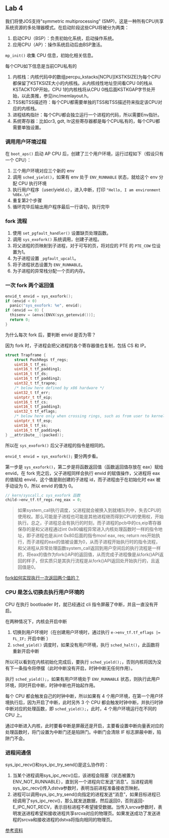 ## Lab 4
我们将使JOS支持"symmetric multiprocessing" (SMP)，这是一种所有CPU共享系统资源的多处理器模式。在启动阶段这些CPU将被分为两类：
1. 启动CPU（BSP）：负责初始化系统，启动操作系统。
2. 应用CPU（AP）：操作系统启动后由BSP激活。

`mp_init()` 收集 CPU 信息，初始化相关信息。

每个CPU如下信息是当前CPU私有的
1. 内核栈：内核代码中的数组percpu_kstacks[NCPU][KSTKSIZE]为每个CPU都保留了KSTKSIZE大小的内核栈。从内核线性地址空间看CPU 0的栈从KSTACKTOP开始，CPU 1的内核栈将从CPU 0栈后面KSTKGAP字节处开始，以此类推，参见inc/memlayout.h。
2. TSS和TSS描述符：每个CPU都需要单独的TSS和TSS描述符来指定该CPU对应的内核栈。
3. 进程结构指针：每个CPU都会独立运行一个进程的代码，所以需要Env指针。
4. 系统寄存器：比如cr3, gdt, ltr这些寄存器都是每个CPU私有的，每个CPU都需要单独设置。
### 调用用户环境过程
在 `boot_aps()` 启动 AP CPU 后，创建了三个用户环境，运行过程如下（假设只有一个 CPU）：
1. 三个用户环境对应三个新的 env
2. 调用 `sched_yield()`，如果有 env 处于 `ENV_RUNNABLE` 状态，就给这个 env 分配 CPU 执行环境
3. 执行用户程序（user/yield.c），进入中断，打印 `"Hello, I am environment %08x.\n"`
4. 重复第2个步骤
5. 循环完毕后输出用户程序最后一行语句，执行完毕

### fork 流程
1. 使用 `set_pgfault_handler()` 设置缺页处理函数。
2. 调用 `sys_exofork()` 系统调用，创建子进程。
3. 将父进程的页映射到子进程，对于可写的页，将对应的 PTE 的 `PTE_COW` 位设置为1。
4. 为子进程设置 `_pgfault_upcall`。
5. 将子进程状态设置为 `ENV_RUNNABLE`。
6. 为子进程的异常栈分配一个页的内存。

### 一次 fork 两个返回值
```c
envid_t envid = sys_exofork();
if (envid < 0)
  panic("sys_exofork: %e", envid);
if (envid == 0) {
  thisenv = &envs[ENVX(sys_getenvid())];
  return 0;
}
```
为什么每次 fork 后，要判断 envid 是否为零？

因为 fork 时，子进程会把父进程的各个寄存器值也复制，包括 CS 和 IP。
```c
struct Trapframe {
	struct PushRegs tf_regs;
	uint16_t tf_es;
	uint16_t tf_padding1;
	uint16_t tf_ds;
	uint16_t tf_padding2;
	uint32_t tf_trapno;
	/* below here defined by x86 hardware */
	uint32_t tf_err;
	uintptr_t tf_eip;
	uint16_t tf_cs;
	uint16_t tf_padding3;
	uint32_t tf_eflags;
	/* below here only when crossing rings, such as from user to kernel */
	uintptr_t tf_esp;
	uint16_t tf_ss;
	uint16_t tf_padding4;
} __attribute__((packed));
```
所以在 `sys_exofork()` 后父子进程的指令是相同的。

`envid_t envid = sys_exofork();` 要分两步看。

第一步是 `sys_exofork()`，第二步是将函数返回值（函数返回值存放在 eax）赋给 envid，在 fork 完之后，父子进程同样会执行 envid 的赋值操作，父进程将 eax 的值赋给 envid，这个值是刚创建的子进程 id，而子进程由于在初始化时 eax 被手动设为 0，所以 envid 的值为 0。
```c
// kern/syscall.c sys_exofork 函数
child->env_tf.tf_regs.reg_eax = 0;
```

>如果system_call执行调度，父进程就会被换入到就绪队列中，失去CPU的使用权。那么可能是子进程也可能是其他进程继而得到CPU的使用权，开始执行。总之，子进程总会有执行的时刻，而子进程的pcb中的cs,eip寄存器保存的是和父进程通过int 0x80编程异常进入内核处理函数时一样的指令地址，即子进程也是从int 0x80后面的指令movl eax, res; return res开始执行，而子进程的eax的值被设置为0，从而子进程开始执行时的指令流程，和父进程从异常处理函数system_call返回到用户空间后的执行流程是一样的，将eax的值作为fork()API的返回值，从而完成子进程像是从fork()API返回的样子，但实质只是其执行流程是从fork()API返回处开始执行的，且返回值是0。

[fork如何实现执行一次返回两个值的？](https://www.zhihu.com/question/24173190/answer/244790670)

### CPU 是怎么切换去执行用户环境的
CPU 在执行 bootloader 时，就已经通过 cli 指令屏蔽了中断，并且一直没有开启。

在两种情况下，内核会开启中断
1. 切换到用户环境时（在创建用户环境时，通过执行 `e->env_tf.tf_eflags |= FL_IF;` 开启中断 ）
2. `sched_yield()` 调度时，如果没有用户环境，执行 `sched_halt()`，此函数将重新开启中断

所以可以看到在内核初始化完成后，要执行 `sched_yield();`，否则内核将因为没有下一条指令将停摆（此时中断没有开启，时钟中断无任何作用）。

执行 `sched_yield();`，如果有用户环境处于 `ENV_RUNNABLE` 状态，则执行此用户环境，同时开启中断，时钟中断也开始起作用。

每个 CPU 都会触发自己的时钟中断，所以如果有 4 个用户环境，在第一个用户环境执行后，因为开启了中断，此时另外 3 个 CPU 都会触发时钟中断，并执行时钟中断对应的处理函数，即  `sched_yield();`，此时，4 个用户环境运行在不同的 CPU 上。

通过中断进入内核，此时要看中断是屏蔽还是开启，主要看设置中断向量表对应的处理函数时，将门设置为中断门还是陷阱门。中断门会清除 IF 标志屏蔽中断，陷阱门不会。

### 进程间通信
sys_ipc_recv()和sys_ipc_try_send()是这么协作的：

1. 当某个进程调用sys_ipc_recv()后，该进程会阻塞（状态被置为ENV_NOT_RUNNABLE），直到另一个进程向它发送“消息”。当进程调用sys_ipc_recv()传入dstva参数时，表明当前进程准备接收页映射。
2. 进程可以调用sys_ipc_try_send()向指定的进程发送“消息”，如果目标进程已经调用了sys_ipc_recv()，那么就发送数据，然后返回0，否则返回-E_IPC_NOT_RECV，表示目标进程不希望接受数据。当传入srcva参数时，表明发送进程希望和接收进程共享srcva对应的物理页。如果发送成功了发送进程的srcva和接收进程的dstva将指向相同的物理页。

[参考资料](https://www.cnblogs.com/gatsby123/p/9930630.html)
